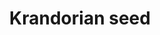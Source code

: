 ---
layout: item
title: Krandorian seed
item-id: 5310
datatable: true
id: 5310
name: "Krandorian seed"
members: true
lowalch: 3
highalch: 4
examine: "A Krandorian hop seed - plant in a hops patch."
monsters:
  - id: 6604
    name: "Mammoth"
    members: true
    combat_level: 80
    wiki_url: "https://oldschool.runescape.wiki/w/Mammoth"
    drops:
      - quantity: "4"
        rarity: 0.0125
        drop_requirements: null
---